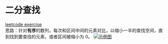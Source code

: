 # 二分查找
[leetcode exercise](https://leetcode.cn/problems/binary-search/ "704 二分查找")  
思路：针对**有序**的数列，每次和区间中间的元素对比，以缩小一半的查找空间，直到找到要查找的元素，或者区间被缩小为 0。
[![示例图](/assets/img/shiprock.jpg "Shiprock")](https://markdown.com.cn)

